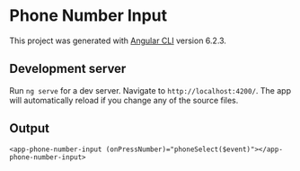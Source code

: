 # Phone Number Input

This project was generated with [Angular CLI](https://github.com/angular/angular-cli) version 6.2.3.

## Development server

Run `ng serve` for a dev server. Navigate to `http://localhost:4200/`. The app will automatically reload if you change any of the source files.

## Output

`<app-phone-number-input (onPressNumber)="phoneSelect($event)"></app-phone-number-input>`

